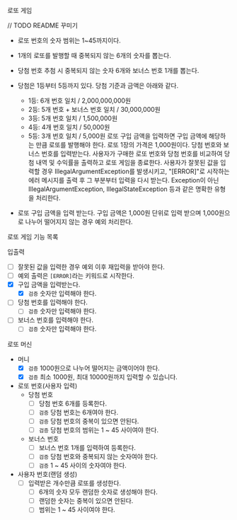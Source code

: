 로또 게임

// TODO README 꾸미기
 
- 로또 번호의 숫자 범위는 1~45까지이다.
- 1개의 로또를 발행할 때 중복되지 않는 6개의 숫자를 뽑는다.
- 당첨 번호 추첨 시 중복되지 않는 숫자 6개와 보너스 번호 1개를 뽑는다.
- 당첨은 1등부터 5등까지 있다. 당첨 기준과 금액은 아래와 같다.
    - 1등: 6개 번호 일치 / 2,000,000,000원
    - 2등: 5개 번호 + 보너스 번호 일치 / 30,000,000원
    - 3등: 5개 번호 일치 / 1,500,000원
    - 4등: 4개 번호 일치 / 50,000원
    - 5등: 3개 번호 일치 / 5,000원
      로또 구입 금액을 입력하면 구입 금액에 해당하는 만큼 로또를 발행해야 한다.
      로또 1장의 가격은 1,000원이다.
      당첨 번호와 보너스 번호를 입력받는다.
      사용자가 구매한 로또 번호와 당첨 번호를 비교하여 당첨 내역 및 수익률을 출력하고 로또 게임을 종료한다.
      사용자가 잘못된 값을 입력할 경우 IllegalArgumentException를 발생시키고, "[ERROR]"로 시작하는 에러 메시지를 출력 후 그 부분부터 입력을 다시 받는다.
      Exception이 아닌 IllegalArgumentException, IllegalStateException 등과 같은 명확한 유형을 처리한다.

- 로또 구입 금액을 입력 받는다. 구입 금액은 1,000원 단위로 입력 받으며 1,000원으로 나누어 떨어지지 않는 경우 예외 처리한다.


로또 게임 기능 목록

입출력
- [ ] 잘못된 값을 입력한 경우 예외 이후 재입력을 받아야 한다.
- [ ] 예외 출력은 `[ERROR]`라는 키워드로 시작한다.
- [x] 구입 금액을 입력받는다.
  - [x] `검증` 숫자만 입력해야 한다.
- [ ] 당첨 번호를 입력해야 한다.
  - [ ] `검증` 숫자만 입력해야 한다.
- [ ] 보너스 번호를 입력해야 한다.
  - [ ] `검증` 숫자만 입력해야 한다.

로또 머신
- 머니
  - [x] `검증` 1000원으로 나누어 떨어지는 금액이어야 한다.
  - [x] `검증` 최소 1000원, 최대 10000원까지 입력할 수 있습니다.
- 로또 번호(사용자 입력)
  - 당첨 번호
    - [ ] 당첨 번호 6개를 등록한다.
    - [ ] `검증` 당첨 번호는 6개여야 한다.
    - [ ] `검증` 당첨 번호의 중복이 있으면 안된다.
    - [ ] `검증` 당첨 번호의 범위는 1 ~ 45 사이여야 한다.
  - 보너스 번호
    - [ ] 보너스 번호 1개를 입력하여 등록한다.
    - [ ] `검증` 당첨 번호와 중복되지 않는 숫자여야 한다.
    - [ ] `검증` 1 ~ 45 사이의 숫자여야 한다.
- 사용자 번호(랜덤 생성)
  - [ ] 입력받은 개수만큼 로또를 생성한다.
    - [ ] 6개의 숫자 모두 랜덤한 숫자로 생성해야 한다.
    - [ ] 랜덤한 숫자는 중복이 있으면 안된다.
    - [ ] 범위는 1 ~ 45 사이여야 한다.
